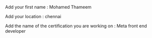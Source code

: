 Add your first name : Mohamed Thameem

Add your location : chennai

Add the name of the certification you are working on : Meta front end developer
